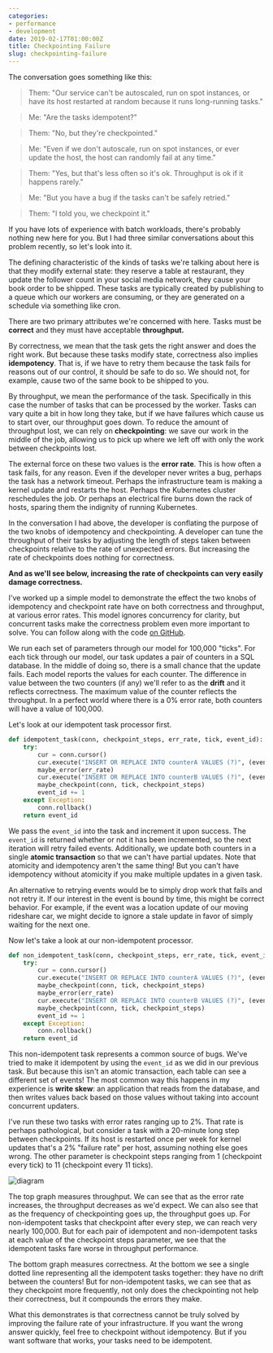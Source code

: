 ```yaml
---
categories:
- performance
- development
date: 2019-02-17T01:00:00Z
title: Checkpointing Failure
slug: checkpointing-failure
---
```


The conversation goes something like this:

> Them: "Our service can't be autoscaled, run on spot instances, or have its host restarted at random because it runs long-running tasks."

> Me: "Are the tasks idempotent?"

> Them: "No, but they're checkpointed."

> Me: "Even if we don't autoscale, run on spot instances, or ever update the host, the host can randomly fail at any time."

> Them: "Yes, but that's less often so it's ok. Throughput is ok if it happens rarely."

> Me: "But you have a bug if the tasks can't be safely retried."

> Them: "I told you, we checkpoint it."

If you have lots of experience with batch workloads, there's probably nothing new here for you. But I had three similar conversations about this problem recently, so let's look into it.

The defining characteristic of the kinds of tasks we're talking about here is that they modify external state: they reserve a table at restaurant, they update the follower count in your social media network, they cause your book order to be shipped. These tasks are typically created by publishing to a queue which our workers are consuming, or they are generated on a schedule via something like cron.

There are two primary attributes we're concerned with here. Tasks must be **correct** and they must have acceptable **throughput.**

By correctness, we mean that the task gets the right answer and does the right work. But because these tasks modify state, correctness also implies **idempotency**. That is, if we have to retry them because the task fails for reasons out of our control, it should be safe to do so. We should not, for example, cause two of the same book to be shipped to you.

By throughput, we mean the performance of the task. Specifically in this case the number of tasks that can be processed by the worker. Tasks can vary quite a bit in how long they take, but if we have failures which cause us to start over, our throughput goes down. To reduce the amount of throughput lost, we can rely on **checkpointing**: we save our work in the middle of the job, allowing us to pick up where we left off with only the work between checkpoints lost.

The external force on these two values is the **error rate**. This is how often a task fails, for any reason. Even if the developer never writes a bug, perhaps the task has a network timeout. Perhaps the infrastructure team is making a kernel update and restarts the host. Perhaps the Kubernetes cluster reschedules the job. Or perhaps an electrical fire burns down the rack of hosts, sparing them the indignity of running Kubernetes.

In the conversation I had above, the developer is conflating the purpose of the two knobs of idempotency and checkpointing. A developer can tune the throughput of their tasks by adjusting the length of steps taken between checkpoints relative to the rate of unexpected errors. But increasing the rate of checkpoints does nothing for correctness.

**And as we'll see below, increasing the rate of checkpoints can very easily damage correctness.**

I've worked up a simple model to demonstrate the effect the two knobs of idempotency and checkpoint rate have on both correctness and throughput, at various error rates. This model ignores concurrency for clarity, but concurrent tasks make the correctness problem even more important to solve. You can follow along with the code [on GitHub](https://github.com/tgross/blog.0x74696d.com/blob/trunk/static/_code/checkpointing/checkpoint.py).

We run each set of parameters through our model for 100,000 "ticks". For each tick through our model, our task updates a pair of counters in a SQL database. In the middle of doing so, there is a small chance that the update fails. Each model reports the values for each counter. The difference in value between the two counters (if any) we'll refer to as the **drift** and it reflects correctness. The maximum value of the counter reflects the throughput. In a perfect world where there is a 0% error rate, both counters will have a value of 100,000.

Let's look at our idempotent task processor first.

```python
def idempotent_task(conn, checkpoint_steps, err_rate, tick, event_id):
    try:
        cur = conn.cursor()
        cur.execute("INSERT OR REPLACE INTO counterA VALUES (?)", (event_id,))
        maybe_error(err_rate)
        cur.execute("INSERT OR REPLACE INTO counterB VALUES (?)", (event_id,))
        maybe_checkpoint(conn, tick, checkpoint_steps)
        event_id += 1
    except Exception:
        conn.rollback()
    return event_id
```

We pass the `event_id` into the task and increment it upon success. The `event_id` is returned whether or not it has been incremented, so the next iteration will retry failed events. Additionally, we update both counters in a single **atomic transaction** so that we can't have partial updates. Note that atomicity and idempotency aren't the same thing! But you can't have idempotency without atomicity if you make multiple updates in a given task.

An alternative to retrying events would be to simply drop work that fails and not retry it. If our interest in the event is bound by time, this might be correct behavior. For example, if the event was a location update of our moving rideshare car, we might decide to ignore a stale update in favor of simply waiting for the next one.

Now let's take a look at our non-idempotent processor.

```python
def non_idempotent_task(conn, checkpoint_steps, err_rate, tick, event_id):
    try:
        cur = conn.cursor()
        cur.execute("INSERT OR REPLACE INTO counterA VALUES (?)", (event_id,))
        maybe_checkpoint(conn, tick, checkpoint_steps)
        maybe_error(err_rate)
        cur.execute("INSERT OR REPLACE INTO counterB VALUES (?)", (event_id,))
        maybe_checkpoint(conn, tick, checkpoint_steps)
        event_id += 1
    except Exception:
        conn.rollback()
    return event_id
```

This non-idempotent task represents a common source of bugs. We've tried to make it idempotent by using the `event_id` as we did in our previous task. But because this isn't an atomic transaction, each table can see a different set of events! The most common way this happens in my experience is **write skew**: an application that reads from the database, and then writes values back based on those values without taking into account concurrent updaters.

I've run these two tasks with error rates ranging up to 2%. That rate is perhaps pathological, but consider a task with a 20-minute long step between checkpoints. If its host is restarted once per week for kernel updates that's a 2% "failure rate" per host, assuming nothing else goes wrong. The other parameter is checkpoint steps ranging from 1 (checkpoint every tick) to 11 (checkpoint every 11 ticks).

![diagram](/images/20190217/plot.png)

The top graph measures throughput. We can see that as the error rate increases, the throughput decreases as we'd expect. We can also see that as the frequency of checkpointing goes up, the throughput goes up. For non-idempotent tasks that checkpoint after every step, we can reach very nearly 100,000. But for each pair of idempotent and non-idempotent tasks at each value of the checkpoint steps parameter, we see that the idempotent tasks fare worse in throughput performance.

The bottom graph measures correctness. At the bottom we see a single dotted line representing all the idempotent tasks together: they have no drift between the counters! But for non-idempotent tasks, we can see that as they checkpoint more frequently, not only does the checkpointing not help their correctness, but it compounds the errors they make.

What this demonstrates is that correctness cannot be truly solved by improving the failure rate of your infrastructure. If you want the wrong answer quickly, feel free to checkpoint without idempotency. But if you want software that works, your tasks need to be idempotent.
